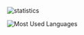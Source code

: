 
![statistics](https://github-readme-stats.anuraghazra1.vercel.app/api?username=edwolt&show_icons=true&include_all_commits=true)

![Most Used Languages](https://github-readme-stats.anuraghazra1.vercel.app/api/top-langs/?username=edwolt&layout=compact)
<!--
### Hi there 👋

**Edwolt/Edwolt** is a ✨ _special_ ✨ repository because its `README.md` (this file) appears on your GitHub profile.

Here are some ideas to get you started:

- 🔭 I’m currently working on ...
- 🌱 I’m currently learning ...
- 👯 I’m looking to collaborate on ...
- 🤔 I’m looking for help with ...
- 💬 Ask me about ...
- 📫 How to reach me: ...
- 😄 Pronouns: ...
- ⚡ Fun fact: ...
-->
